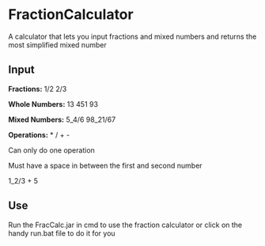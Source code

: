 # FractionCalculator

A calculator that lets you input fractions and mixed numbers and returns the most simplified mixed number

## Input

**Fractions:** 1/2 2/3

**Whole Numbers:** 13 451 93 

**Mixed Numbers:** 5_4/6 98_21/67

**Operations:** * / + - 

Can only do one operation 

Must have a space in between the first and second number

1_2/3 + 5

## Use

Run the FracCalc.jar in cmd to use the fraction calculator or click on the handy run.bat file to do it for you
